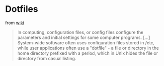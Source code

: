 # Dotfiles

from [wiki][linux-config]

>  In computing, configuration files, or config files configure the parameters
   and initial settings for some computer programs. [...] 
   System-wide software often uses configuration files stored in /etc, while
   user applications often use a "dotfile" - a file or directory in the home
   directory prefixed with a period, which in Unix hides the file or directory
   from casual listing.


[linux-config]: https://en.wikipedia.org/wiki/Configuration_file#UNIX.2FLinux
